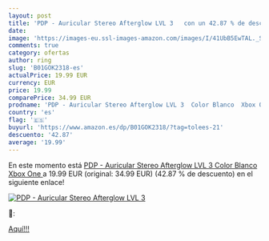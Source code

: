 ```yaml
---
layout: post
title: 'PDP - Auricular Stereo Afterglow LVL 3   con un 42.87 % de descuento'
date: 
image: 'https://images-eu.ssl-images-amazon.com/images/I/41UbB5EwTAL._SL200_.jpg'
comments: true
category: ofertas
author: ring
slug: 'B01GOK2318-es'
actualPrice: 19.99 EUR
currency: EUR
price: 19.99
comparePrice: 34.99 EUR
prodname: 'PDP - Auricular Stereo Afterglow LVL 3  Color Blanco  Xbox One '
country: 'es'
flag: '🇪🇸'
buyurl: 'https://www.amazon.es/dp/B01GOK2318/?tag=tolees-21'
descuento: '42.87'
average: '19.99'
---
```


En este momento está [PDP - Auricular Stereo Afterglow LVL 3  Color Blanco  Xbox One ](https://www.amazon.es/dp/B01GOK2318/?tag=tolees-21) a 19.99 EUR (original: 34.99 EUR) (42.87 %  de descuento) en el siguiente enlace!

[![PDP - Auricular Stereo Afterglow LVL 3  ](https://images-eu.ssl-images-amazon.com/images/I/41UbB5EwTAL._SL200_.jpg)](https://www.amazon.es/dp/B01GOK2318/?tag=tolees-21)

🔎:


[Aquí!!!](https://www.amazon.es/dp/B01GOK2318/?tag=tolees-21)
